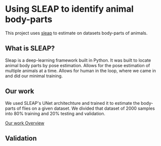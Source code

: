 # Using SLEAP to identify animal body-parts

This project uses [sleap](https://sleap.ai) to
estimate on datasets body-parts of animals.

## What is SLEAP?
Sleap is a deep-learning framework built in Python.
It was built to locate animal body parts by pose estimation.
Allows for the pose estimation of multiple animals at a time.
Allows for human in the loop, where we came in and did our minimal training.

## Our work

We used SLEAP's UNet architechture and trained it
to estimate the body-parts of flies on a given
dataset. We divided that dataset of 2000 samples into 
80% training and 20% testing and validation. 

[Our work Overview](///Users/libraryuser/Desktop/Science_project.pdf)

## Validation
